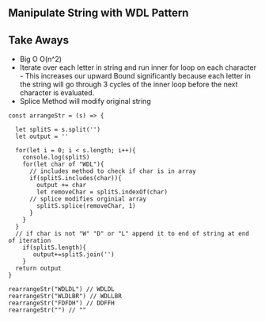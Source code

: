 ## Manipulate String with WDL Pattern

## Take Aways

- Big O O(n^2)
- Iterate over each letter in string and run inner for loop on each character - This increases our upward Bound significantly because each letter in the string will go through 3 cycles of the inner loop before the next character is evaluated.
- Splice Method will modify original string

```
const arrangeStr = (s) => {

  let splitS = s.split('')
  let output = ''

  for(let i = 0; i < s.length; i++){
    console.log(splitS)
    for(let char of "WDL"){
      // includes method to check if char is in array
      if(splitS.includes(char)){
        output += char
        let removeChar = splitS.indexOf(char)
      // splice modifies orginial array
        splitS.splice(removeChar, 1)
      }
    }
  }
  // if char is not "W" "D" or "L" append it to end of string at end of iteration
    if(splitS.length){
       output+=splitS.join('')
    }
  return output
}

rearrangeStr("WDLDL") // WDLDL
rearrangeStr("WLDLBR") // WDLLBR
rearrangeStr("FDFDH") // DDFFH
rearrangeStr("") // ""
```
